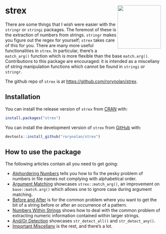 
<!-- index.md is generated from index.Rmd. Please edit that file -->

# strex <img src="man/figures/logo.png" align="right" height=140/>

There are some things that I wish were easier with the `stringr` or
`stringi` packages. The foremost of these is the extraction of numbers
from strings. `stringr` makes you figure out the regex for yourself;
`strex` takes care of this for you. There are many more useful
functionalities in `strex`. In particular, there’s a `match_arg()`
function which is more flexible than the base `match.arg()`.
Contributions to this package are encouraged: it is intended as a
miscellany of string manipulation functions which cannot be found in
`stringi` or `stringr`.

The github repo of `strex` is at <https://github.com/rorynolan/strex>.

## Installation

You can install the release version of `strex` from
[CRAN](https://CRAN.R-project.org) with:

``` r
install.packages("strex")
```

You can install the development version of `strex` from
[GitHub](https://github.com/rorynolan/strex/) with:

``` r
devtools::install_github("rorynolan/strex")
```

## How to use the package

The following articles contain all you need to get going:

- [Alphordering
  Numbers](https://rorynolan.github.io/strex/articles/alphordering-numbers.html)
  tells you how to fix the pesky problem of numbers in file names not
  complying with alphabetical order.
- [Argument
  Matching](https://rorynolan.github.io/strex/articles/argument-matching.html)
  showcases `strex::match_arg()`, an improvement on `base::match.arg()`
  which allows one to ignore case during argument matching.
- [Before and
  After](https://rorynolan.github.io/strex/articles/before-and-after.html)
  is for the common problem where you want to get the bit of a string
  before or after an occurrence of a pattern.
- [Numbers Within
  Strings](https://rorynolan.github.io/strex/articles/numbers-in-strings.html)
  shows how to deal with the common problem of extracting numeric
  information contained within larger strings.
- [And/Or
  Detection](https://rorynolan.github.io/strex/articles/detection.html)
  showcases `str_detect_all()` and `str_detect_any()`.
- [Important
  Miscellany](https://rorynolan.github.io/strex/articles/important-miscellany.html)
  is the rest, and there’s a lot.
